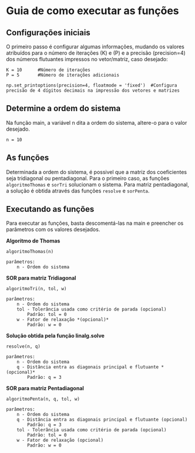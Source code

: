 # Guia de como executar as funções

## Configurações iniciais
O primeiro passo é configurar algumas informações, mudando os valores atribuídos para o número de iterações (K) e (P) e a precisão (precision=4) dos números flutuantes impressos no vetor/matriz, caso desejado:

``` 
K = 10      #Número de iterações
P = 5       #Número de iterações adicionais

np.set_printoptions(precision=4, floatmode = 'fixed')  #Configura precisão de 4 dígitos decimais na impressão dos vetores e matrizes
``` 
## Determine a ordem do sistema

Na função main, a variável n dita a ordem do sistema, altere-o para o valor desejado. 
``` 
n = 10
``` 

## As funções

Determinada a ordem do sistema, é possivel que a matriz dos coeficientes seja tridiagonal ou pentadiagonal. Para o primeiro caso, as funções `algoritmoThomas` e `sorTri` solucionam o sistema. Para matriz pentadiagonal, a solução é obtida através das funções `resolve` e `sorPenta`.

## Executando as funções

Para executar as funções, basta descomentá-las na main e preencher os parâmetros com os valores desejados.

**Algoritmo de Thomas**

`algoritmoThomas(n)` 
```
parâmetros: 
    n - Ordem do sistema
```

**SOR para matriz Tridiagonal**

`algoritmoTri(n, tol, w)`
```
parâmetros: 
    n - Ordem do sistema
    tol - Tolerância usada como critério de parada (opcional)
        Padrão: tol = 0
    w - Fator de relaxação *(opcional)*
        Padrão: w = 0
```

**Solução obtida pela função linalg.solve**

`resolve(n, q)`
```
parâmetros: 
    n - Ordem do sistema      
    q - Distância entra as diagonais principal e flutuante *(opcional)*
        Padrão: q = 3
```            

**SOR para matriz Pentadiagonal**

`algoritmoPenta(n, q, tol, w)`
```
parâmetros:
    n - Ordem do sistema 
    q - Distância entra as diagonais principal e flutuante (opcional)
        Padrão: q = 3
    tol - Tolerância usada como critério de parada (opcional)
        Padrão: tol = 0
    w - Fator de relaxação (opcional)
        Padrão: w = 0
```